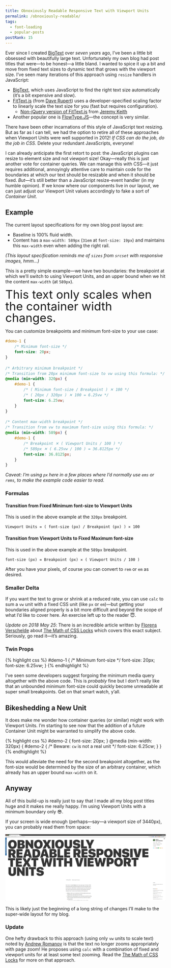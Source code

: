 ```yaml
---
title: Obnoxiously Readable Responsive Text with Viewport Units
permalink: /obnoxiously-readable/
tags:
  - font-loading
  - popular-posts
postRank: 15
---
```


Ever since I created [BigText](/web/bigtext-makes-text-big/) over _seven years_ ago, I’ve been a little bit obsessed with beautifully large text. Unfortunately my own blog had post titles that were—to be honest—a little bland. I wanted to spice it up a bit and move from fixed text sizes to dynamic text that grows with the viewport size. I’ve seen many iterations of this approach using `resize` handlers in JavaScript:

* [BigText](/web/bigtext-makes-text-big/), which uses JavaScript to find the right text size automatically (it’s a bit expensive and slow).
* [FitText.js](https://github.com/davatron5000/FitText.js) (from [Dave Rupert](https://github.com/davatron5000)) uses a developer-specified scaling factor to linearly scale the text size for you (fast but requires configuration).
    - [Non-jQuery version of FitText.js](https://github.com/adactio/FitText.js) from [Jeremy Keith](https://github.com/adactio)
* Another popular one is [FlowType.JS](http://simplefocus.com/flowtype/)—the concept is very similar.

There have been other incarnations of this style of JavaScript text resizing. But as far as I can tell, we had the option to retire all of these approaches when Viewport Units were well supported in 2012! _If CSS can do the job, do the job in CSS._ Delete your redundant JavaScripts, everyone!

I can already anticipate the first retort to post: the JavaScript plugins can resize to element size and not viewport size! Okay—really this is just another vote for container queries. We can manage this with CSS—it just requires additional, annoyingly attentive care to maintain code for the boundaries at which our text should be resizable and when it should be fixed. *But*—it’s still better than a JavaScript resize-event handler (in my humble opinion). If we know where our components live in our layout, we can just adjust our Viewport Unit values accordingly to fake a sort of _Container Unit_.

## Example

The current layout specifications for my own blog post layout are:

* Baseline is 100% fluid width.
* Content has a `max-width: 589px` (`31em` at `font-size: 19px`) and maintains this `max-width` even when adding the right rail.

_(This layout specification reminds me of `sizes` from `srcset` with responsive images, hmm…)_

This is a pretty simple example—we have two boundaries: the breakpoint at which we’ll switch to using Viewport Units, and an upper bound when we hit the content `max-width` (at `589px`).


<div class="livedemo top" data-demo-label="Using Bounded font-size: 6.25vw">
    <style>
    #demo-1 {
        font-size: 20px;
        line-height: 1;
    }
    @media (min-width: 20em) { /* 320px */
        #demo-1 {
            font-size: 6.25vw;
        }
    }
    @media (min-width: 36.8125em) { /* 589px */
        #demo-1 {
            font-size: 36.8125px;
        }
    }
    </style>
    <div id="demo-1">This text only scales when the container width changes.</div>
</div>

You can customize breakpoints and minimum font-size to your use case:

``` css
#demo-1 {
    /* Minimum font-size */
    font-size: 20px;
}

/* Arbitrary minimum breakpoint */
/* Transition from 20px minimum font-size to vw using this formula: */
@media (min-width: 320px) {
    #demo-1 {
        /* ( Minimum font-size / Breakpoint ) ✕ 100 */
        /* ( 20px / 320px ) ✕ 100 = 6.25vw */
        font-size: 6.25vw;
    }
}

/* Content max-width breakpoint */
/* Transition from vw to maximum font-size using this formula: */
@media (min-width: 589px) {
    #demo-1 {
        /* Breakpoint ✕ ( Viewport Units / 100 ) */
        /* 589px ✕ ( 6.25vw / 100 ) = 36.8125px */
        font-size: 36.8125px;
    }
}
```

_Caveat: I’m using `px` here in a few places where I’d normally use `ems` or `rems`, to make the example code easier to read._

### Formulas

#### Transition from Fixed Minimum font-size to Viewport Units

This is used in the above example at the `320px` breakpoint.

```
Viewport Units = ( font-size (px) / Breakpoint (px) ) ✕ 100
```

#### Transition from Viewport Units to Fixed Maximum font-size

This is used in the above example at the `589px` breakpoint.

```
font-size (px) = Breakpoint (px) ✕ ( Viewport Units / 100 )
```

After you have your pixels, of course you can convert to `rem` or `em` as desired.

### Smaller Delta

If you want the text to grow or shrink at a reduced rate, you can use `calc` to sum a `vw` unit with a fixed CSS unit (like `px` or `em`)—but getting your boundaries aligned properly is a bit more difficult and beyond the scope of what I’d like to cover here. An exercise left up to the reader 😇.

_Update on 2018 May 25_: There is an incredible article written by <a href="https://fvsch.com/">Florens Verschelde</a> about <a href="https://fvsch.com/code/css-locks/">The Math of CSS Locks</a> which covers this exact subject. Seriously, go read it—it’s amazing.

### Twin Props

{% highlight css %}
#demo-1 {
    /* Minimum font-size */
    font-size: 20px;
    font-size: 6.25vw;
}
{% endhighlight %}

I’ve seen some developers suggest forgoing the minimum media query altogether with the above code. This is _probably_ fine but I don’t really like that an unbounded minimum font-size could quickly become unreadable at super small breakpoints. Get on that smart watch, y’all.

## Bikeshedding a New Unit

It does make me wonder how container queries (or similar) might work with Viewport Units. I’m starting to see now that the addition of a future Container Unit might be warranted to simplify the above code.

{% highlight css %}
#demo-2 {
    font-size: 20px;
}
@media (min-width: 320px) {
    #demo-2 {
        /* Beware: `cw` is not a real unit */
        font-size: 6.25cw;
    }
}
{% endhighlight %}

This would alleviate the need for the second breakpoint altogether, as the font-size would be determined by the size of an arbitrary container, which already has an upper bound `max-width` on it.

## Anyway

All of this build-up is really just to say that I made all my blog post titles huge and it makes me really happy. I’m using Viewport Units with a minimum boundary only 😎.

If your screen is wide enough (perhaps—say—a viewport size of 3440px), you can probably read them from space:

<img src="/web/img/posts/extra-readable-titles/big.png" alt="Giant Viewport Preview of the Blog Post Title" class="primary">

This is likely just the beginning of a long string of changes I’ll make to the super-wide layout for my blog.

<div class="callout">
    <h3>Update</h3>
    <p>One hefty drawback to this approach (using only <code>vw</code> units to scale text) noted by <a href="https://twitter.com/andrew__romanov/status/992482401053036544">Andrew Romanov</a> is that the text no longer zooms appropriately with page zoom! He proposes using <code>calc</code> with a combination of fixed and viewport units for at least some text zooming. Read the <a href="https://fvsch.com/code/css-locks/">The Math of CSS Locks</a> for more on that approach.</p>
</div>
